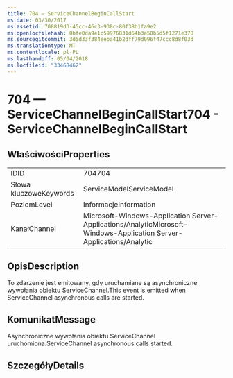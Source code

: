 ```yaml
---
title: 704 — ServiceChannelBeginCallStart
ms.date: 03/30/2017
ms.assetid: 708819d3-45cc-46c3-938c-80f38b1fa9e2
ms.openlocfilehash: 0bfe0da9e1c59976831d64b3a50b5d5f1271e378
ms.sourcegitcommit: 3d5d33f384eeba41b2dff79d096f47ccc8d8f03d
ms.translationtype: MT
ms.contentlocale: pl-PL
ms.lasthandoff: 05/04/2018
ms.locfileid: "33468462"
---
```

# <a name="704---servicechannelbegincallstart"></a><span data-ttu-id="930ee-102">704 — ServiceChannelBeginCallStart</span><span class="sxs-lookup"><span data-stu-id="930ee-102">704 - ServiceChannelBeginCallStart</span></span>
## <a name="properties"></a><span data-ttu-id="930ee-103">Właściwości</span><span class="sxs-lookup"><span data-stu-id="930ee-103">Properties</span></span>  
  
|||  
|-|-|  
|<span data-ttu-id="930ee-104">ID</span><span class="sxs-lookup"><span data-stu-id="930ee-104">ID</span></span>|<span data-ttu-id="930ee-105">704</span><span class="sxs-lookup"><span data-stu-id="930ee-105">704</span></span>|  
|<span data-ttu-id="930ee-106">Słowa kluczowe</span><span class="sxs-lookup"><span data-stu-id="930ee-106">Keywords</span></span>|<span data-ttu-id="930ee-107">ServiceModel</span><span class="sxs-lookup"><span data-stu-id="930ee-107">ServiceModel</span></span>|  
|<span data-ttu-id="930ee-108">Poziom</span><span class="sxs-lookup"><span data-stu-id="930ee-108">Level</span></span>|<span data-ttu-id="930ee-109">Informacje</span><span class="sxs-lookup"><span data-stu-id="930ee-109">Information</span></span>|  
|<span data-ttu-id="930ee-110">Kanał</span><span class="sxs-lookup"><span data-stu-id="930ee-110">Channel</span></span>|<span data-ttu-id="930ee-111">Microsoft-Windows-Application Server-Applications/Analytic</span><span class="sxs-lookup"><span data-stu-id="930ee-111">Microsoft-Windows-Application Server-Applications/Analytic</span></span>|  
  
## <a name="description"></a><span data-ttu-id="930ee-112">Opis</span><span class="sxs-lookup"><span data-stu-id="930ee-112">Description</span></span>  
 <span data-ttu-id="930ee-113">To zdarzenie jest emitowany, gdy uruchamiane są asynchroniczne wywołania obiektu ServiceChannel.</span><span class="sxs-lookup"><span data-stu-id="930ee-113">This event is emitted when ServiceChannel asynchronous calls are started.</span></span>  
  
## <a name="message"></a><span data-ttu-id="930ee-114">Komunikat</span><span class="sxs-lookup"><span data-stu-id="930ee-114">Message</span></span>  
 <span data-ttu-id="930ee-115">Asynchroniczne wywołania obiektu ServiceChannel uruchomiona.</span><span class="sxs-lookup"><span data-stu-id="930ee-115">ServiceChannel asynchronous calls started.</span></span>  
  
## <a name="details"></a><span data-ttu-id="930ee-116">Szczegóły</span><span class="sxs-lookup"><span data-stu-id="930ee-116">Details</span></span>
